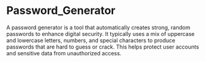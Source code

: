# Password_Generator
A password generator is a tool that automatically creates strong, random passwords to enhance digital security. It typically uses a mix of uppercase and lowercase letters, numbers, and special characters to produce passwords that are hard to guess or crack. This helps protect user accounts and sensitive data from unauthorized access.
